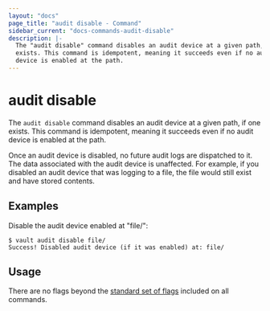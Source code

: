 ```yaml
---
layout: "docs"
page_title: "audit disable - Command"
sidebar_current: "docs-commands-audit-disable"
description: |-
  The "audit disable" command disables an audit device at a given path, if one
  exists. This command is idempotent, meaning it succeeds even if no audit
  device is enabled at the path.
---
```


# audit disable

The `audit disable` command disables an audit device at a given path, if one
exists. This command is idempotent, meaning it succeeds even if no audit device
is enabled at the path.

Once an audit device is disabled, no future audit logs are dispatched to it. The
data associated with the audit device is unaffected. For example, if you
disabled an audit device that was logging to a file, the file would still exist
and have stored contents.

## Examples

Disable the audit device enabled at "file/":

```text
$ vault audit disable file/
Success! Disabled audit device (if it was enabled) at: file/
```

## Usage

There are no flags beyond the [standard set of flags](/docs/commands/index.html)
included on all commands.
